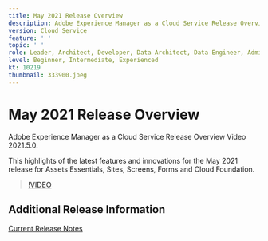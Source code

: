 ```yaml
---
title: May 2021 Release Overview
description: Adobe Experience Manager as a Cloud Service Release Overview Video 2021.5.0.
version: Cloud Service
feature: ' '
topic: ' '
role: Leader, Architect, Developer, Data Architect, Data Engineer, Admin, User
level: Beginner, Intermediate, Experienced
kt: 10219
thumbnail: 333900.jpeg
---
```


# May 2021 Release Overview

Adobe Experience Manager as a Cloud Service Release Overview Video 2021.5.0.

This highlights of the latest features and innovations for the May 2021 release for Assets Essentials, Sites, Screens, Forms and Cloud Foundation.

>[!VIDEO](https://video.tv.adobe.com/v/333900/?quality=12&learn=on)

## Additional Release Information

[Current Release Notes](https://experienceleague.adobe.com/docs/experience-manager-cloud-service/content/release-notes/home.html)
